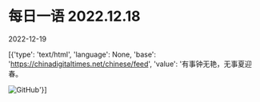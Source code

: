 # 每日一语 2022.12.18

2022-12-19

[{'type': 'text/html', 'language': None, 'base': 'https://chinadigitaltimes.net/chinese/feed', 'value': '有事钟无艳，无事夏迎春。

![GitHub](https://chinadigitaltimes.net/chinese/files/2022/12/1218.jpg)'}]